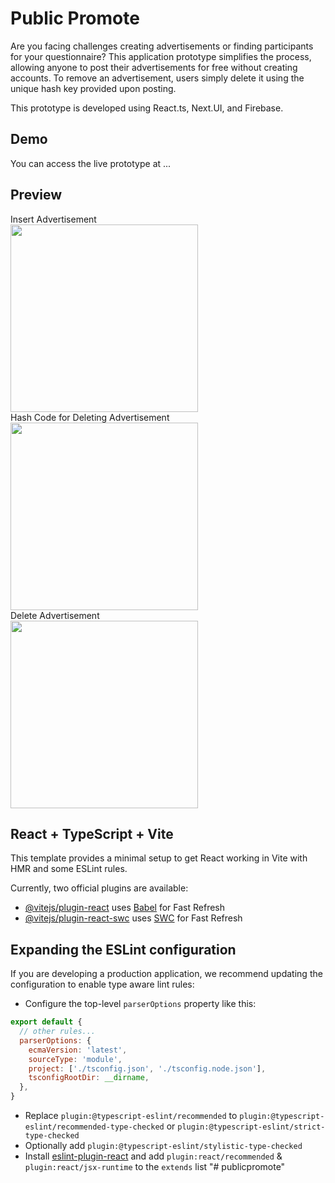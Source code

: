 # Public Promote

Are you facing challenges creating advertisements or finding participants for your questionnaire? This application prototype simplifies the process, allowing anyone to post their advertisements for free without creating accounts. To remove an advertisement, users simply delete it using the unique hash key provided upon posting.

This prototype is developed using React.ts, Next.UI, and Firebase.

## Demo
You can access the live prototype at ...

## Preview
Insert Advertisement <br/>
<img src="https://github.com/ricotandrio/public-promote/assets/119276763/8004d66a-a154-4194-9a05-02f22adb1b36" width="300" /> <br/>
Hash Code for Deleting Advertisement <br/> 
<img src="https://github.com/ricotandrio/public-promote/assets/119276763/a380cfe3-b13e-40ea-8257-c6914af94cf7" width="300" /> <br/>
Delete Advertisement <br/>
<img src="https://github.com/ricotandrio/public-promote/assets/119276763/000a30ef-62ef-4140-a11c-e8b0d102ce1b" width="300" /> <br/>

## React + TypeScript + Vite

This template provides a minimal setup to get React working in Vite with HMR and some ESLint rules.

Currently, two official plugins are available:

- [@vitejs/plugin-react](https://github.com/vitejs/vite-plugin-react/blob/main/packages/plugin-react/README.md) uses [Babel](https://babeljs.io/) for Fast Refresh
- [@vitejs/plugin-react-swc](https://github.com/vitejs/vite-plugin-react-swc) uses [SWC](https://swc.rs/) for Fast Refresh

## Expanding the ESLint configuration

If you are developing a production application, we recommend updating the configuration to enable type aware lint rules:

- Configure the top-level `parserOptions` property like this:

```js
export default {
  // other rules...
  parserOptions: {
    ecmaVersion: 'latest',
    sourceType: 'module',
    project: ['./tsconfig.json', './tsconfig.node.json'],
    tsconfigRootDir: __dirname,
  },
}
```

- Replace `plugin:@typescript-eslint/recommended` to `plugin:@typescript-eslint/recommended-type-checked` or `plugin:@typescript-eslint/strict-type-checked`
- Optionally add `plugin:@typescript-eslint/stylistic-type-checked`
- Install [eslint-plugin-react](https://github.com/jsx-eslint/eslint-plugin-react) and add `plugin:react/recommended` & `plugin:react/jsx-runtime` to the `extends` list
"# publicpromote" 
